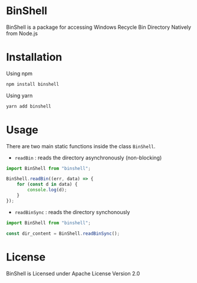 # BinShell
BinShell is a package for accessing Windows Recycle Bin Directory Natively from Node.js

# Installation
Using npm
```sh
npm install binshell
```

Using yarn
```sh
yarn add binshell
```
# Usage
There are two main static functions inside the class `BinShell`.
- `readBin` : reads the directory asynchronously (non-blocking)

```js
import BinShell from "binshell";

BinShell.readBin((err, data) => {
    for (const d in data) {
        console.log(d);
    }
});
```
- `readBinSync` : reads the directory synchonously

```js
import BinShell from "binshell";

const dir_content = BinShell.readBinSync();
```

# License
BinShell is Licensed under Apache License Version 2.0